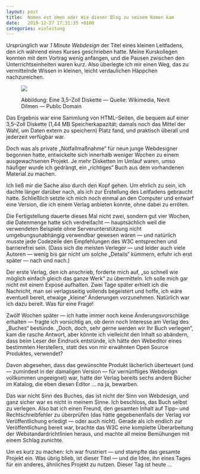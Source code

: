 ```yaml
---
layout: post
title:  Nomen est omen oder Wie dieser Blog zu seinem Namen kam
date:   2019-12-27 17:31:35 +0100
categories: einleitung
---
```


Ursprünglich war _1 Minute Webdesign_ der Titel eines kleinen Leitfadens, den ich während eines Kurses geschrieben hatte. Meine Kurskollegen konnten mit dem Vortrag wenig anfangen, und die Pausen zwischen den Unterrichtseinheiten waren kurz. Also überlegte ich mir einen Weg, das zu vermittelnde Wissen in kleinen, leicht verdaulichen Häppchen nachzureichen.
<!--more-->
<figure>
<p><img src="{{site.baseurl}}/assets/images/diskette.png" /></p>
<figcaption>
<p>Abbildung: Eine 3,5–Zoll Diskette — Quelle: Wikimedia, Nevit Dilmen — Public Domain</p>
</figcaption>
</figure>

Das Ergebnis war eine Sammlung von HTML–Seiten, die bequem auf einer 3,5–Zoll Diskette (1,44 MB Speicherkapazität; damals noch das Mittel der Wahl, um Daten extern zu speichern) Platz fand, und praktisch überall und jederzeit verfügbar war.

Doch was als private „Notfallmaßnahme“ für neun junge Webdesigner begonnen hatte, entwickelte sich innerhalb weniger Wochen zu einem ausgewachsenen Projekt. Je mehr Disketten im Umlauf waren, umso häufiger wurde ich gedrängt, ein „richtiges“ Buch aus dem vorhandenen Material zu machen.

Ich ließ mir die Sache also durch den Kopf gehen. Um ehrlich zu sein, ich dachte länger darüber nach, als ich zur Erstellung des Leitfadens gebraucht hatte. Schließlich setzte ich mich noch einmal an den Computer und entwarf eine Version, die ich einem Verlag anbieten konnte, ohne dabei zu erröten.

Die Fertigstellung dauerte dieses Mal nicht zwei, sondern gut vier Wochen, die Datenmenge hatte sich verdreifacht — hauptsächlich weil die verwendeten Beispiele ohne Serverunterstützung nicht umgebungsunabhängig verwendbar gewesen wären — und natürlich musste jede Codezeile den Empfehlungen des W3C entsprechen und barrierefrei sein. (Dass sich die meisten Verleger — und leider auch viele Autoren — wenig bis gar nicht um solche „Details“ kümmern, erfuhr ich erst später — nach und nach.)

Der erste Verlag, den ich anschrieb, forderte mich auf, „so schnell wie möglich einfach gleich das ganze Werk“ zu übermitteln. Ich solle mich gar nicht mit einem Exposé aufhalten. Zwei Tage später erhielt ich die Nachricht, man sei verlagsseitig vollends begeistert und hoffe, ich wäre eventuell bereit, etwaige „kleine“ Änderungen vorzunehmen. Natürlich war ich dazu bereit. Was für eine Frage!

Zwölf Wochen später — ich hatte immer noch keine Änderungsvorschläge erhalten — fragte ich vorsichtig an, ob denn noch Interesse am Verlag des „Buches“ bestünde. „Doch, doch, sehr gerne werden wir Ihr Buch verlegen“, kam die rasche Antwort, aber könnte ich vielleicht den Inhalt so abändern, dass beim Leser der Eindruck entstünde, ich hätte den Webeditor eines bestimmten Herstellers, statt des von mir erwähnten Open Source Produktes, verwendet?

Davon abgesehen, dass das gewünschte Produkt lächerlich überteuert (und — zumindest in der damaligen Version — für vernünftiges Webdesign vollkommen ungeeignet) war, hatte der Verlag bereits sechs andere Bücher im Katalog, die eben diesen Editor … na ja, bewarben.

Das war nicht Sinn des Buches, das ist nicht der Sinn von Webdesign, und ganz sicher war es nicht in meinem Sinne. Ich beschloss, das Buch selbst zu verlegen. Also bat ich einen Freund, den gesamten Inhalt auf Tipp– und Rechtschreibfehler zu überprüfen (das hätte gegebenenfalls der Verlag vor Veröffentlichung erledigt — oder auch nicht). Gerade als ich endlich zur Veröffentlichung bereit war, brachte das W3C eine komplette Überarbeitung der Webstandardrichtlinien heraus, und machte all meine Bemühungen mit einem Schlag zunichte.

Um es kurz zu machen: Ich war frustriert — und stampfte das gesamte Projekt ein. Was übrig blieb, ist dieser Titel — und die Idee, ihn eines Tages für ein anderes, ähnliches Projekt zu nutzen. Dieser Tag ist heute …
